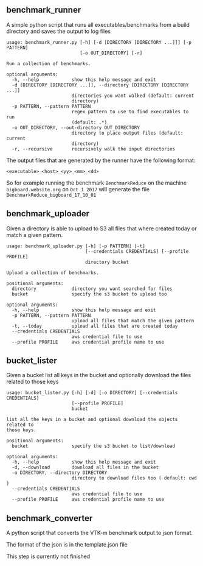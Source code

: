 

## benchmark_runner ##
A simple python script that runs all executables/benchmarks from a build
directory and saves the output to log files

```
usage: benchmark_runner.py [-h] [-d [DIRECTORY [DIRECTORY ...]]] [-p PATTERN]
                           [-o OUT_DIRECTORY] [-r]

Run a collection of benchmarks.

optional arguments:
  -h, --help            show this help message and exit
  -d [DIRECTORY [DIRECTORY ...]], --directory [DIRECTORY [DIRECTORY ...]]
                        directories you want walked (default: current
                        directory)
  -p PATTERN, --pattern PATTERN
                        regex pattern to use to find executables to run
                        (default: .*)
  -o OUT_DIRECTORY, --out-directory OUT_DIRECTORY
                        directory to place output files (default: current
                        directory)
  -r, --recursive       recursively walk the input directories
```

The output files that are generated by the runner have the following format:
```
<executable>_<host>_<yy>_<mm>_<dd>
```

So for example running the benchmark `BenchmarkReduce` on the machine
`bigboard.website.org` on `Oct 1 2017` will generate the file `BenchmarkReduce_bigboard_17_10_01`


## benchmark_uploader ##
Given a directory is able to upload to S3 all files that where created today or
match a given pattern.

```
usage: benchmark_uploader.py [-h] [-p PATTERN] [-t]
                             [--credentials CREDENTIALS] [--profile PROFILE]
                             directory bucket

Upload a collection of benchmarks.

positional arguments:
  directory             directory you want searched for files
  bucket                specify the s3 bucket to upload too

optional arguments:
  -h, --help            show this help message and exit
  -p PATTERN, --pattern PATTERN
                        upload all files that match the given pattern
  -t, --today           upload all files that are created today
  --credentials CREDENTIALS
                        aws credential file to use
  --profile PROFILE     aws credential profile name to use
```

## bucket_lister ##
Given a bucket list all keys in the bucket and optionally download the files
related to those keys

```
usage: bucket_lister.py [-h] [-d] [-o DIRECTORY] [--credentials CREDENTIALS]
                        [--profile PROFILE]
                        bucket

list all the keys in a bucket and optional download the objects related to
those keys.

positional arguments:
  bucket                specify the s3 bucket to list/download

optional arguments:
  -h, --help            show this help message and exit
  -d, --download        download all files in the bucket
  -o DIRECTORY, --directory DIRECTORY
                        directory to download files too ( default: cwd )
  --credentials CREDENTIALS
                        aws credential file to use
  --profile PROFILE     aws credential profile name to use
```

## benchmark_converter ##
A python script that converts the VTK-m benchmark output to json format.

The format of the json is in the template.json file

This step is currently not finished


